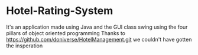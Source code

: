 # Hotel-Rating-System
It's an application made using Java and the GUI class swing using the four pillars of object oriented programming 
Thanks to https://github.com/doniverse/HotelManagement.git we couldn't have gotten the insperation 
